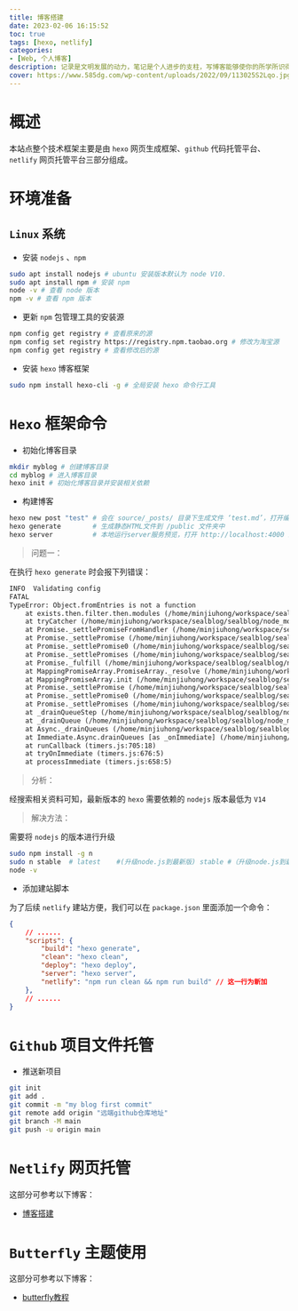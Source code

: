 ```yaml
---
title: 博客搭建
date: 2023-02-06 16:15:52
toc: true
tags: [hexo, netlify]
categories:
- [Web, 个人博客]
description: 记录是文明发展的动力，笔记是个人进步的支柱，写博客能够使你的所学所识得以发酵、沉淀、传播，这不仅是个人的收益，也是全世界的收益。
cover: https://www.585dg.com/wp-content/uploads/2022/09/113025S2Lqo.jpg
---
```

# 概述

本站点整个技术框架主要是由 `hexo` 网页生成框架、`github` 代码托管平台、`netlify` 网页托管平台三部分组成。

# 环境准备

## `Linux` 系统

- 安装 `nodejs` 、`npm`

```bash
sudo apt install nodejs	# ubuntu 安装版本默认为 node V10.
sudo apt install npm # 安装 npm
node -v # 查看 node 版本
npm -v # 查看 npm 版本
```

- 更新 `npm` 包管理工具的安装源

```bash
npm config get registry # 查看原来的源
npm config set registry https://registry.npm.taobao.org # 修改为淘宝源
npm config get registry # 查看修改后的源
```

- 安装 `hexo` 博客框架

```bash
sudo npm install hexo-cli -g # 全局安装 hexo 命令行工具
```

# `Hexo` 框架命令 

- 初始化博客目录

```bash
mkdir myblog # 创建博客目录
cd myblog # 进入博客目录
hexo init # 初始化博客目录并安装相关依赖
```

- 构建博客

```bash
hexo new post "test" # 会在 source/_posts/ 目录下生成文件 ‘test.md’，打开编辑
hexo generate        # 生成静态HTML文件到 /public 文件夹中
hexo server          # 本地运行server服务预览，打开 http://localhost:4000 即可预览你的博客
```

> 问题一：

在执行 `hexo generate` 时会报下列错误：

```tex
INFO  Validating config
FATAL 
TypeError: Object.fromEntries is not a function
    at exists.then.filter.then.modules (/home/minjiuhong/workspace/sealblog/sealblog/node_modules/hexo/lib/hexo/load_plugins.js:43:19)
    at tryCatcher (/home/minjiuhong/workspace/sealblog/sealblog/node_modules/bluebird/js/release/util.js:16:23)
    at Promise._settlePromiseFromHandler (/home/minjiuhong/workspace/sealblog/sealblog/node_modules/bluebird/js/release/promise.js:547:31)
    at Promise._settlePromise (/home/minjiuhong/workspace/sealblog/sealblog/node_modules/bluebird/js/release/promise.js:604:18)
    at Promise._settlePromise0 (/home/minjiuhong/workspace/sealblog/sealblog/node_modules/bluebird/js/release/promise.js:649:10)
    at Promise._settlePromises (/home/minjiuhong/workspace/sealblog/sealblog/node_modules/bluebird/js/release/promise.js:729:18)
    at Promise._fulfill (/home/minjiuhong/workspace/sealblog/sealblog/node_modules/bluebird/js/release/promise.js:673:18)
    at MappingPromiseArray.PromiseArray._resolve (/home/minjiuhong/workspace/sealblog/sealblog/node_modules/bluebird/js/release/promise_array.js:127:19)
    at MappingPromiseArray.init (/home/minjiuhong/workspace/sealblog/sealblog/node_modules/bluebird/js/release/promise_array.js:75:18)
    at Promise._settlePromise (/home/minjiuhong/workspace/sealblog/sealblog/node_modules/bluebird/js/release/promise.js:601:21)
    at Promise._settlePromise0 (/home/minjiuhong/workspace/sealblog/sealblog/node_modules/bluebird/js/release/promise.js:649:10)
    at Promise._settlePromises (/home/minjiuhong/workspace/sealblog/sealblog/node_modules/bluebird/js/release/promise.js:729:18)
    at _drainQueueStep (/home/minjiuhong/workspace/sealblog/sealblog/node_modules/bluebird/js/release/async.js:93:12)
    at _drainQueue (/home/minjiuhong/workspace/sealblog/sealblog/node_modules/bluebird/js/release/async.js:86:9)
    at Async._drainQueues (/home/minjiuhong/workspace/sealblog/sealblog/node_modules/bluebird/js/release/async.js:102:5)
    at Immediate.Async.drainQueues [as _onImmediate] (/home/minjiuhong/workspace/sealblog/sealblog/node_modules/bluebird/js/release/async.js:15:14)
    at runCallback (timers.js:705:18)
    at tryOnImmediate (timers.js:676:5)
    at processImmediate (timers.js:658:5)
```

> 分析：

经搜索相关资料可知，最新版本的 `hexo` 需要依赖的 `nodejs` 版本最低为 `V14`

> 解决方法：

需要将 `nodejs` 的版本进行升级

```bash
sudo npm install -g n
sudo n stable  # latest    #(升级node.js到最新版) stable #（升级node.js到最新稳定版）
node -v
```

- 添加建站脚本

为了后续 `netlify` 建站方便，我们可以在 `package.json` 里面添加一个命令：

```json
{
    // ......
    "scripts": {
        "build": "hexo generate",
        "clean": "hexo clean",
        "deploy": "hexo deploy",
        "server": "hexo server",
        "netlify": "npm run clean && npm run build" // 这一行为新加
    },
    // ......
}
```

# `Github` 项目文件托管

- 推送新项目

```bash
git init
git add .
git commit -m "my blog first commit"
git remote add origin "远端github仓库地址"
git branch -M main
git push -u origin main
```

# `Netlify` 网页托管

这部分可参考以下博客：

- [博客搭建](https://blog.cuijiacai.com/blog-building/) 

# `Butterfly` 主题使用

这部分可参考以下博客：

- [butterfly教程](https://butterfly.js.org/)
